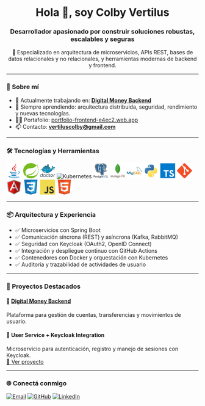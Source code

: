 <h1 align="center">Hola 👋, soy Colby Vertilus</h1>
<h3 align="center">Desarrollador apasionado por construir soluciones robustas, escalables y seguras</h3>

<p align="center">
🔧 Especializado en arquitectura de microservicios, APIs REST, bases de datos relacionales y no relacionales, y herramientas modernas de backend y frontend.
</p>

---

### 🚀 Sobre mí

- 🔭 Actualmente trabajando en: [**Digital Money Backend**](https://github.com/cvertilus/Backend-DigitalMoney)
- 🌱 Siempre aprendiendo: arquitectura distribuida, seguridad, rendimiento y nuevas tecnologías.
- 👨‍💻 Portafolio: [portfolio-frontend-e4ec2.web.app](https://portfolio-frontend-e4ec2.web.app)
- 📫 Contacto: **vertiluscolby@gmail.com**

---

### 🛠️ Tecnologías y Herramientas

<p align="left">
  <img src="https://raw.githubusercontent.com/devicons/devicon/master/icons/java/java-original.svg" alt="Java" width="40" height="40"/>
  <img src="https://raw.githubusercontent.com/devicons/devicon/master/icons/spring/spring-original.svg" alt="Spring Boot" width="40" height="40"/>
  <img src="https://raw.githubusercontent.com/devicons/devicon/master/icons/docker/docker-original-wordmark.svg" alt="Docker" width="40" height="40"/>
  <img src="https://www.vectorlogo.zone/logos/kubernetes/kubernetes-icon.svg" alt="Kubernetes" width="40" height="40"/>
  <img src="https://raw.githubusercontent.com/devicons/devicon/master/icons/postgresql/postgresql-original-wordmark.svg" alt="PostgreSQL" width="40" height="40"/>
  <img src="https://raw.githubusercontent.com/devicons/devicon/master/icons/mongodb/mongodb-original-wordmark.svg" alt="MongoDB" width="40" height="40"/>
  <img src="https://raw.githubusercontent.com/devicons/devicon/master/icons/mysql/mysql-original-wordmark.svg" alt="MySQL" width="40" height="40"/>
  <img src="https://raw.githubusercontent.com/devicons/devicon/master/icons/python/python-original.svg" alt="Python" width="40" height="40"/>
  <img src="https://raw.githubusercontent.com/devicons/devicon/master/icons/typescript/typescript-original.svg" alt="TypeScript" width="40" height="40"/>
  <img src="https://raw.githubusercontent.com/devicons/devicon/master/icons/git/git-original.svg" alt="Git" width="40" height="40"/>
  <img src="https://raw.githubusercontent.com/devicons/devicon/master/icons/angularjs/angularjs-original.svg" alt="Angular" width="40" height="40"/>
  <img src="https://raw.githubusercontent.com/devicons/devicon/master/icons/css3/css3-original.svg" alt="CSS3" width="40" height="40"/>
  <img src="https://raw.githubusercontent.com/devicons/devicon/master/icons/javascript/javascript-original.svg" alt="JavaScript" width="40" height="40"/>
  <img src="https://raw.githubusercontent.com/devicons/devicon/master/icons/html5/html5-original.svg" alt="HTML5" width="40" height="40"/>
</p>

---

### 📦 Arquitectura y Experiencia

- ✅ Microservicios con Spring Boot
- ✅ Comunicación síncrona (REST) y asíncrona (Kafka, RabbitMQ)
- ✅ Seguridad con Keycloak (OAuth2, OpenID Connect)
- ✅ Integración y despliegue continuo con GitHub Actions
- ✅ Contenedores con Docker y orquestación con Kubernetes
- ✅ Auditoría y trazabilidad de actividades de usuario

---

### 🚀 Proyectos Destacados

#### 🔹 [Digital Money Backend](https://github.com/cvertilus/Backend-DigitalMoney)
Plataforma para gestión de cuentas, transferencias y movimientos de usuario.

#### 🔹 User Service + Keycloak Integration
Microservicio para autenticación, registro y manejo de sesiones con Keycloak.  
[🔗 Ver proyecto](https://github.com/cvertilus/UserManagement)

---

### 🌐 Conectá conmigo

[![Email](https://img.shields.io/badge/-vertiluscolby@gmail.com-D14836?style=flat&logo=Gmail&logoColor=white)](mailto:vertiluscolby@gmail.com)
[![GitHub](https://img.shields.io/badge/GitHub-000?style=flat&logo=github&logoColor=white)](https://github.com/cvertilus)
[![LinkedIn](https://img.shields.io/badge/-LinkedIn-0077B5?style=flat&)]()

